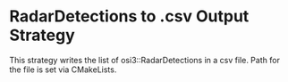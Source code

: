 # RadarDetections to .csv Output Strategy

This strategy writes the list of osi3::RadarDetections in a csv file.
Path for the file is set via CMakeLists.